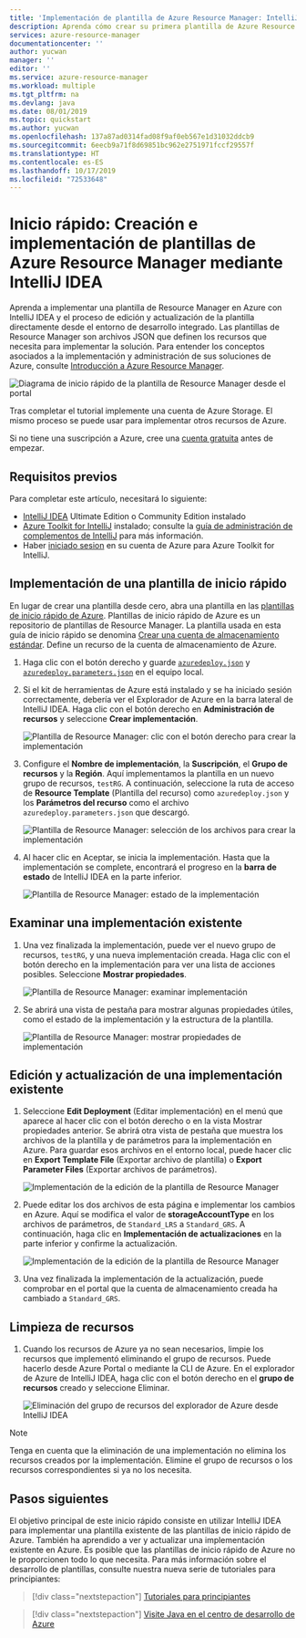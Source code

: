 ```yaml
---
title: 'Implementación de plantilla de Azure Resource Manager: IntelliJ IDEA'
description: Aprenda cómo crear su primera plantilla de Azure Resource Manager mediante IntelliJ IDEA y cómo implementarla.
services: azure-resource-manager
documentationcenter: ''
author: yucwan
manager: ''
editor: ''
ms.service: azure-resource-manager
ms.workload: multiple
ms.tgt_pltfrm: na
ms.devlang: java
ms.date: 08/01/2019
ms.topic: quickstart
ms.author: yucwan
ms.openlocfilehash: 137a87ad0314fad08f9af0eb567e1d31032ddcb9
ms.sourcegitcommit: 6eecb9a71f8d69851bc962e2751971fccf29557f
ms.translationtype: HT
ms.contentlocale: es-ES
ms.lasthandoff: 10/17/2019
ms.locfileid: "72533648"
---
```

# <a name="quickstart-create-and-deploy-azure-resource-manager-templates-by-using-the-intellij-idea"></a>Inicio rápido: Creación e implementación de plantillas de Azure Resource Manager mediante IntelliJ IDEA

Aprenda a implementar una plantilla de Resource Manager en Azure con IntelliJ IDEA y el proceso de edición y actualización de la plantilla directamente desde el entorno de desarrollo integrado. Las plantillas de Resource Manager son archivos JSON que definen los recursos que necesita para implementar la solución. Para entender los conceptos asociados a la implementación y administración de sus soluciones de Azure, consulte [Introducción a Azure Resource Manager](resource-group-overview.md).

![Diagrama de inicio rápido de la plantilla de Resource Manager desde el portal](./media/resource-manager-quickstart-create-templates-use-the-portal/azure-resource-manager-export-deploy-template-portal.png)

Tras completar el tutorial implemente una cuenta de Azure Storage. El mismo proceso se puede usar para implementar otros recursos de Azure.

Si no tiene una suscripción a Azure, cree una [cuenta gratuita](https://azure.microsoft.com/free/) antes de empezar.

## <a name="prerequisites"></a>Requisitos previos

Para completar este artículo, necesitará lo siguiente:

* [IntelliJ IDEA](https://www.jetbrains.com/idea/download/) Ultimate Edition o Community Edition instalado
* [Azure Toolkit for IntelliJ](https://plugins.jetbrains.com/plugin/8053) instalado; consulte la [guía de administración de complementos de IntelliJ](https://www.jetbrains.com/help/idea/managing-plugins.html) para más información.
* Haber [iniciado sesion](https://docs.microsoft.com/java/azure/intellij/azure-toolkit-for-intellij-sign-in-instructions) en su cuenta de Azure para Azure Toolkit for IntelliJ.

## <a name="deploy-a-quickstart-template"></a>Implementación de una plantilla de inicio rápido

En lugar de crear una plantilla desde cero, abra una plantilla en las [plantillas de inicio rápido de Azure](https://azure.microsoft.com/resources/templates/). Plantillas de inicio rápido de Azure es un repositorio de plantillas de Resource Manager. La plantilla usada en esta guía de inicio rápido se denomina [Crear una cuenta de almacenamiento estándar](https://github.com/Azure/azure-quickstart-templates/tree/master/101-storage-account-create/). Define un recurso de la cuenta de almacenamiento de Azure.

1. Haga clic con el botón derecho y guarde [`azuredeploy.json`](https://raw.githubusercontent.com/Azure/azure-quickstart-templates/master/101-storage-account-create/azuredeploy.json) y [`azuredeploy.parameters.json`](https://raw.githubusercontent.com/Azure/azure-quickstart-templates/master/101-storage-account-create/azuredeploy.parameters.json) en el equipo local.

1. Si el kit de herramientas de Azure está instalado y se ha iniciado sesión correctamente, debería ver el Explorador de Azure en la barra lateral de IntelliJ IDEA. Haga clic con el botón derecho en **Administración de recursos** y seleccione **Crear implementación**.

    ![Plantilla de Resource Manager: clic con el botón derecho para crear la implementación](./media/resource-manager-quickstart-create-templates-use-intellij/resource-manager-create-deployment-right-click.png)

1. Configure el **Nombre de implementación**, la **Suscripción**, el **Grupo de recursos** y la **Región**. Aquí implementamos la plantilla en un nuevo grupo de recursos, `testRG`. A continuación, seleccione la ruta de acceso de **Resource Template** (Plantilla del recurso) como `azuredeploy.json` y los **Parámetros del recurso** como el archivo `azuredeploy.parameters.json` que descargó.

    ![Plantilla de Resource Manager: selección de los archivos para crear la implementación](./media/resource-manager-quickstart-create-templates-use-intellij/resource-manager-create-deployment-select-files.png)

1. Al hacer clic en Aceptar, se inicia la implementación. Hasta que la implementación se complete, encontrará el progreso en la **barra de estado** de IntelliJ IDEA en la parte inferior.

    ![Plantilla de Resource Manager: estado de la implementación](./media/resource-manager-quickstart-create-templates-use-intellij/resource-manager-create-deployment-status.png)

## <a name="browse-an-existing-deployment"></a>Examinar una implementación existente

1. Una vez finalizada la implementación, puede ver el nuevo grupo de recursos, `testRG`, y una nueva implementación creada. Haga clic con el botón derecho en la implementación para ver una lista de acciones posibles. Seleccione **Mostrar propiedades**.

    ![Plantilla de Resource Manager: examinar implementación](./media/resource-manager-quickstart-create-templates-use-intellij/resource-manager-deployment-browse.png)

1. Se abrirá una vista de pestaña para mostrar algunas propiedades útiles, como el estado de la implementación y la estructura de la plantilla.

    ![Plantilla de Resource Manager: mostrar propiedades de implementación](./media/resource-manager-quickstart-create-templates-use-intellij/resource-manager-deployment-show-properties.png)

## <a name="edit-and-update-an-existing-deployment"></a>Edición y actualización de una implementación existente

1. Seleccione **Edit Deployment** (Editar implementación) en el menú que aparece al hacer clic con el botón derecho o en la vista Mostrar propiedades anterior. Se abrirá otra vista de pestaña que muestra los archivos de la plantilla y de parámetros para la implementación en Azure. Para guardar esos archivos en el entorno local, puede hacer clic en **Export Template File** (Exportar archivo de plantilla) o **Export Parameter Files** (Exportar archivos de parámetros).

    ![Implementación de la edición de la plantilla de Resource Manager](./media/resource-manager-quickstart-create-templates-use-intellij/resource-manager-edit-deployment.png)

1. Puede editar los dos archivos de esta página e implementar los cambios en Azure. Aquí se modifica el valor de **storageAccountType** en los archivos de parámetros, de `Standard_LRS` a `Standard_GRS`. A continuación, haga clic en **Implementación de actualizaciones** en la parte inferior y confirme la actualización.

    ![Implementación de la edición de la plantilla de Resource Manager](./media/resource-manager-quickstart-create-templates-use-intellij/resource-manager-edit-deployment-update.png)

1. Una vez finalizada la implementación de la actualización, puede comprobar en el portal que la cuenta de almacenamiento creada ha cambiado a `Standard_GRS`.

## <a name="clean-up-resources"></a>Limpieza de recursos

1. Cuando los recursos de Azure ya no sean necesarios, limpie los recursos que implementó eliminando el grupo de recursos. Puede hacerlo desde Azure Portal o mediante la CLI de Azure. En el explorador de Azure de IntelliJ IDEA, haga clic con el botón derecho en el **grupo de recursos** creado y seleccione Eliminar.

    ![Eliminación del grupo de recursos del explorador de Azure desde IntelliJ IDEA](./media/resource-manager-quickstart-create-templates-use-intellij/delete-resource-group.png)

> [!NOTE]
> Tenga en cuenta que la eliminación de una implementación no elimina los recursos creados por la implementación. Elimine el grupo de recursos o los recursos correspondientes si ya no los necesita.

## <a name="next-steps"></a>Pasos siguientes

El objetivo principal de este inicio rápido consiste en utilizar IntelliJ IDEA para implementar una plantilla existente de las plantillas de inicio rápido de Azure. También ha aprendido a ver y actualizar una implementación existente en Azure. Es posible que las plantillas de inicio rápido de Azure no le proporcionen todo lo que necesita. Para más información sobre el desarrollo de plantillas, consulte nuestra nueva serie de tutoriales para principiantes:

> [!div class="nextstepaction"]
> [Tutoriales para principiantes](./template-tutorial-create-first-template.md)

> [!div class="nextstepaction"]
> [Visite Java en el centro de desarrollo de Azure](https://docs.microsoft.com/azure/java)
